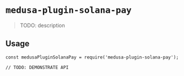 # `medusa-plugin-solana-pay`

> TODO: description

## Usage

```
const medusaPluginSolanaPay = require('medusa-plugin-solana-pay');

// TODO: DEMONSTRATE API
```
